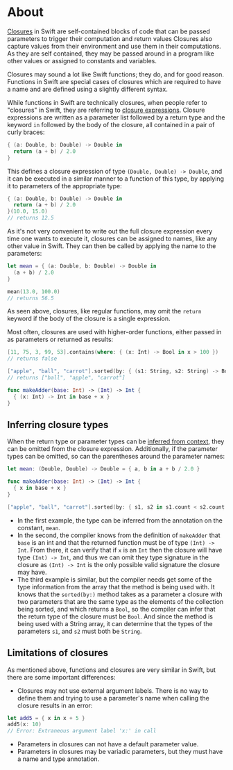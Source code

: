 # About

[Closures][closures] in Swift are self-contained blocks of code that can be passed parameters to trigger their computation and return values
Closures also capture values from their environment and use them in their computations.
As they are self contained, they may be passed around in a program like other values or assigned to constants and variables.

Closures may sound a lot like Swift functions; they do, and for good reason.
Functions in Swift are special cases of closures which are required to have a name and are defined using a slightly different syntax.

While functions in Swift are technically closures, when people refer to "closures" in Swift, they are referring to [closure expressions][closure-expressions].
Closure expressions are written as a parameter list followed by a return type and the keyword `in` followed by the body of the closure, all contained in a pair of curly braces:

```swift
{ (a: Double, b: Double) -> Double in
  return (a + b) / 2.0
}
```

This defines a closure expression of type `(Double, Double) -> Double`, and it can be executed in a similar manner to a function of this type, by applying it to parameters of the appropriate type:

```swift
{ (a: Double, b: Double) -> Double in
  return (a + b) / 2.0
}(10.0, 15.0)
// returns 12.5
```

As it's not very convenient to write out the full closure expression every time one wants to execute it, closures can be assigned to names, like any other value in Swift.
They can then be called by applying the name to the parameters:

```swift
let mean = { (a: Double, b: Double) -> Double in
  (a + b) / 2.0
}

mean(13.0, 100.0)
// returns 56.5
```

As seen above, closures, like regular functions, may omit the `return` keyword if the body of the closure is a single expression.

Most often, closures are used with higher-order functions, either passed in as parameters or returned as results:

```swift
[11, 75, 3, 99, 53].contains(where: { (x: Int) -> Bool in x > 100 })
// returns false

["apple", "ball", "carrot"].sorted(by: { (s1: String, s2: String) -> Bool in s1.count < s2.count })
// returns ["ball", "apple", "carrot"]

func makeAdder(base: Int) -> (Int) -> Int {
  { (x: Int) -> Int in base + x }
}
```

## Inferring closure types

When the return type or parameter types can be [inferred from context][inferring-closure-types], they can be omitted from the closure expression.
Additionally, if the parameter types can be omitted, so can the parentheses around the parameter names:

```swift
let mean: (Double, Double) -> Double = { a, b in a + b / 2.0 }

func makeAdder(base: Int) -> (Int) -> Int {
  { x in base + x }
}

["apple", "ball", "carrot"].sorted(by: { s1, s2 in s1.count < s2.count })
```

- In the first example, the type can be inferred from the annotation on the constant, `mean`.
- In the second, the compiler knows from the definition of `makeAdder` that `base` is an int and that the returned function must be of type `(Int) -> Int`. From there, it can verify that if `x` is an `Int` then the closure will have type `(Int) -> Int`, and thus we can omit they type signature in the closure as `(Int) -> Int` is the only possible valid signature the closure may have.
- The third example is similar, but the compiler needs get some of the type information from the array that the method is being used with. It knows that the `sorted(by:)` method takes as a parameter a closure with two parameters that are the same type as the elements of the collection being sorted, and which returns a `Bool`, so the compiler can infer that the return type of the closure must be `Bool`. And since the method is being used with a String array, it can determine that the types of the parameters `s1`, and `s2` must both be `String`.

## Limitations of closures

As mentioned above, functions and closures are very similar in Swift, but there are some important differences:

- Closures may not use external argument labels. There is no way to define them and trying to use a parameter's name when calling the closure results in an error:

```swift
let add5 = { x in x + 5 }
add5(x: 10)
// Error: Extraneous argument label 'x:' in call
```

- Parameters in closures can not have a default parameter value.
- Parameters in closures may be variadic parameters, but they must have a name and type annotation.

[closures]: https://docs.swift.org/swift-book/documentation/the-swift-programming-language/closures/
[closure-expressions]: https://docs.swift.org/swift-book/documentation/the-swift-programming-language/closures/#Closure-Expressions
[inferring-closure-types]: https://docs.swift.org/swift-book/documentation/the-swift-programming-language/closures/#Inferring-Type-From-Context
